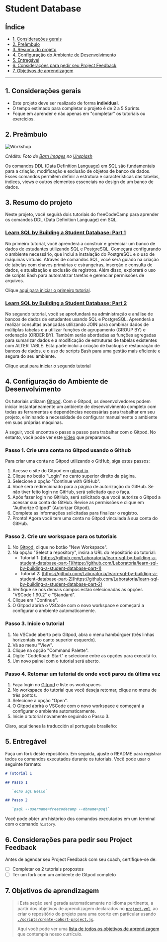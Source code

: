 # Student Database

## Índice

* [1. Considerações gerais](#1-Considerações-gerais)
* [2. Preâmbulo](#2-Preâmbulo)
* [3. Resumo do projeto](#3-Resumo-do-projeto)
* [4. Configuração do Ambiente de Desenvolvimento](#4-Configuração-do-Ambiente-de-Desenvolvimento)
* [5. Entregável](#5-Entregável)
* [6. Considerações para pedir seu Project Feedback](#6-considerações-para-pedir-seu-Project-Feedback)
* [7. Objetivos de aprendizagem](#7-Objetivos-de-aprendizagem)

---

## 1. Considerações gerais

* Este projeto deve ser realizado de forma **individual**.
* O tempo estimado para completar o projeto é de 2 a 5 Sprints.
* Foque em aprender e não apenas em "completar" os tutoriais ou exercícios.

## 2. Preâmbulo

![Workshop](https://images.unsplash.com/photo-1426927308491-6380b6a9936f)

_Crédito: Foto de [Barn Images](https://unsplash.com/@barnimages)_
_no [Unsplash](https://unsplash.com/photos/assorted-handheld-tools-in-tool-rack-t5YUoHW6zRo?utm_content=creditCopyText&utm_medium=referral&utm_source=unsplash)_

Os comandos DDL (Data Definition Language) em SQL são fundamentais para a criação,
modificação e exclusão de objetos de banco de dados. Esses comandos permitem
definir a estrutura e características das tabelas, índices, views e outros
elementos essenciais no design de um banco de dados.

## 3. Resumo do projeto

Neste projeto, você seguirá dois tutoriais do freeCodeCamp para aprender
os comandos DDL (Data Definition Language) em SQL.

### [Learn SQL by Building a Student Database: Part 1](https://github.com/Laboratoria/learn-sql-by-building-a-student-database-part-1)

No primeiro tutorial, você aprenderá a construir e gerenciar um banco de dados de
estudantes utilizando SQL e PostgreSQL. Começará configurando o ambiente
necessário, que inclui a instalação do PostgreSQL e o uso de máquinas
virtuais. Através de comandos SQL, você será guiado na criação de tabelas com
chaves primárias e estrangeiras, inserção e consulta de dados, e
atualização e exclusão de registros. Além disso, explorará o uso de
scripts Bash para automatizar tarefas e gerenciar permissões de arquivos.

Clique [aqui para iniciar o primeiro tutorial](https://gitpod.io/new/?autostart=true#CODEROAD_TUTORIAL_URL=https%3A%2F%2Fraw.githubusercontent.com%2FLaboratoria%2Flearn-sql-by-building-a-student-database-part-1%2Fmain%2Ftutorial.json,CODEROAD_DISABLE_RUN_ON_SAVE=true/https://github.com/Laboratoria/learn-sql-by-building-a-student-database-part-1).

### [Learn SQL by Building a Student Database: Part 2](https://github.com/Laboratoria/learn-sql-by-building-a-student-database-part-2)

No segundo tutorial, você se aprofundará na administração e análise
de bancos de dados de estudantes usando SQL e PostgreSQL. Aprenderá a
realizar consultas avançadas utilizando JOIN para combinar dados de múltiplas
tabelas e a utilizar funções de agrupamento (GROUP BY) e ordenação
(ORDER BY). Também serão abordadas as funções agregadas para sumarizar
dados e a modificação de estruturas de tabelas existentes com ALTER TABLE.
Esta parte inclui a criação de backups e restauração
de bancos de dados, e o uso de scripts Bash para uma gestão mais
eficiente e segura do seu ambiente.

Clique [aqui para iniciar o segundo tutorial](https://gitpod.io/new/?autostart=true#CODEROAD_TUTORIAL_URL=https%3A%2F%2Fraw.githubusercontent.com%2FLaboratoria%2Flearn-sql-by-building-a-student-database-part-2%2Fmain%2Ftutorial.json,CODEROAD_DISABLE_RUN_ON_SAVE=true/https://github.com/Laboratoria/learn-sql-by-building-a-student-database-part-2)

## 4. Configuração do Ambiente de Desenvolvimento

Os tutoriais utilizam [Gitpod](https://gitpod.io/). Com o Gitpod, os
desenvolvedores podem iniciar instantaneamente um ambiente de desenvolvimento
completo com todas as ferramentas e dependências necessárias para
trabalhar em seu projeto, eliminando a necessidade de configurar
manualmente o ambiente em suas próprias máquinas.

A seguir, você encontra o passo a passo para trabalhar com o Gitpod.
No entanto, você pode ver este [vídeo](https://youtu.be/e2yAgeOwQGQ)
que preparamos.

### Passo 1. Crie uma conta no Gitpod usando o Github

Para criar uma conta no Gitpod utilizando o GitHub, siga estes passos:

1. Acesse o site do Gitpod em [gitpod.io](https://www.gitpod.io/).
2. Clique no botão "Login" no canto superior direito da página.
3. Selecione a opção "Continue with GitHub".
4. Você será redirecionado para a página de autorização do GitHub. Se não tiver feito
   login no GitHub, será solicitado que o faça.
5. Após fazer login no GitHub, será solicitado que você autorize o Gitpod
   a acessar sua conta do GitHub. Revise as permissões e clique em
   "Authorize Gitpod" (Autorizar Gitpod).
6. Complete as informações solicitadas para finalizar o registro.
7. Pronto! Agora você tem uma conta no Gitpod vinculada à sua conta do GitHub.

### Passo 2. Crie um workspace para os tutoriais

1. No [Gitpod](https://gitpod.io/workspaces), clique no botão "New Workspace".
2. Na opção "Select a repository", insira a URL do repositório do tutorial:
   - Tutorial 1: [https://github.com/Laboratoria/learn-sql-by-building-a-student-database-part-1](https://github.com/Laboratoria/learn-sql-by-building-a-student-database-part-1)
   - Tutorial 2: [https://github.com/Laboratoria/learn-sql-by-building-a-student-database-part-2](https://github.com/Laboratoria/learn-sql-by-building-a-student-database-part-2)
3. Verifique se nos demais campos estão selecionadas as opções "VSCode 1.90.2"
   e "Standard".
4. Clique em "Continue".
5. O Gitpod abrirá o VSCode com o novo workspace e começará a configurar
   o ambiente automaticamente.

### Passo 3. Inicie o tutorial

1. No VSCode aberto pelo Gitpod, abra o menu hambúrguer (três linhas
   horizontais no canto superior esquerdo).
2. Vá ao menu "View".
3. Clique na opção "Command Palette".
4. Digite "CodeRoad: Start" e selecione entre as opções para executá-lo.
5. Um novo painel com o tutorial será aberto.

### Passo 4. Retomar um tutorial de onde você parou da última vez

1. Faça login no [Gitpod](https://gitpod.io/workspaces) e liste os workspaces.
2. No workspace do tutorial que você deseja retomar, clique no menu de três pontos.
3. Selecione a opção "Open".
4. O Gitpod abrirá o VSCode com o novo workspace e começará a configurar
   o ambiente automaticamente.
5. Inicie o tutorial novamente seguindo o Passo 3.

Claro, aquí tienes la traducción al portugués brasileño:

## 5. Entregável

Faça um fork deste repositório. Em seguida, ajuste o README para registrar
todos os comandos executados durante os tutoriais. Você pode usar
o seguinte formato:

```md
# Tutorial 1

## Passo 1

   `echo sql Hello`

## Passo 2

   `psql --username=freecodecamp --dbname=psql`
```

Você pode obter um histórico dos comandos executados em um terminal
com o comando `history`.

## 6. Considerações para pedir seu Project Feedback

Antes de agendar seu Project Feedback com seu coach, certifique-se de:

* [ ] Completar os 2 tutoriais propostos
* [ ] Ter um fork com um ambiente de Gitpod completo

## 7. Objetivos de aprendizagem

> ℹ️ Esta seção será gerada automaticamente no idioma pertinente, a partir
> dos objetivos de aprendizagem declarados no [`project.yml`](./project.yml),
> ao criar o repositório do projeto para uma coorte em particular usando
> [`./scripts/create-cohort-project.js`](../../scripts#create-cohort-project-coaches).
>
> Aqui você pode ver uma [lista de todos os objetivos de aprendizagem](../../learning-objectives/data.yml)
> que contempla nosso currículo.
